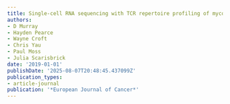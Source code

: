 ```yaml
---
title: Single-cell RNA sequencing with TCR repertoire profiling of mycosis fungoides
authors:
- D Murray
- Hayden Pearce
- Wayne Croft
- Chris Yau
- Paul Moss
- Julia Scarisbrick
date: '2019-01-01'
publishDate: '2025-08-07T20:48:45.437099Z'
publication_types:
- article-journal
publication: '*European Journal of Cancer*'
---
```

